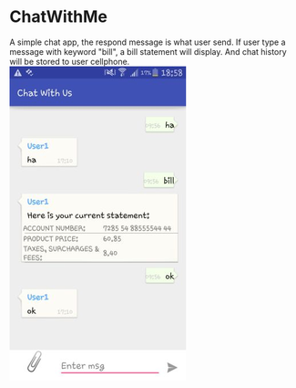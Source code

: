 # ChatWithMe
A simple chat app, the respond message is what user send. If user type a message with keyword "bill", a bill statement will display. And chat history will be stored to user cellphone.
![alt tag](https://github.com/OliviaLiao/ChatWithMe/blob/master/Screenshot_2016.jpg)

